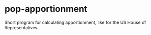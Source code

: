 # pop-apportionment
Short program for calculating apportionment, like for the US House of Representatives.
